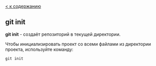 [< к содержанию](./readme.md)

## git init

**git init** - создаёт репозиторий в текущей директории.

Чтобы инициализировать проект со всеми файлами из директории проекта, используйте команду:

```bash=
git init
```